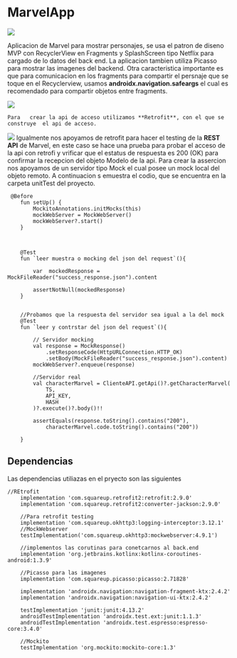 # MarvelApp
![](marvel_splash.png)

Aplicacion de Marvel para mostrar personajes, se usa el patron de diseno MVP con RecyclerView en Fragments y SplashScreen tipo Netflix para cargado de lo datos del back end. La aplicacion tambien utiliza  Picasso para mostrar las imagenes del backend. Otra caracteristica importante es que para comunicacion en los fragments para compartir el persnaje que se toque en el Recyclerview, usamos **androidx.navigation.safeargs** el cual es recomendado para compartir objetos entre fragments.

![](uno.png)


    Para   crear la api de acceso utilizamos **Retrofit**, con el que se construye  el api de acceso.


![](dos.png)
Igualmente nos apoyamos de retrofit para hacer el  testing de la **REST API** de Marvel, en este caso se hace una prueba para probar el acceso de la api con retrofi y vrificar que el estatus de respuesta es 200 (OK) para confirmar la recepcion del objeto Modelo de la api.
Para crear la assercion nos apoyamos de un servidor tipo Mock el cual posee un mock local del objeto remoto. A continuacion s emuestra el codio, que se encuentra en la carpeta unitTest del proyecto.

```
 @Before
    fun setUp() {
        MockitoAnnotations.initMocks(this)
        mockWebServer = MockWebServer()
        mockWebServer?.start()
    }



    @Test
    fun `leer muestra o mocking del json del request`(){
        
        var  mockedResponse = MockFileReader("success_response.json").content

        assertNotNull(mockedResponse)
    }


    //Probamos que la respuesta del servidor sea igual a la del mock
    @Test
    fun `leer y contrstar del json del request`(){

        // Servidor mocking
        val response = MockResponse()
            .setResponseCode(HttpURLConnection.HTTP_OK)
            .setBody(MockFileReader("success_response.json").content)
        mockWebServer?.enqueue(response)

        //Servidor real
        val characterMarvel = ClienteAPI.getApi()?.getCharacterMarvel(
            TS,
            API_KEY,
            HASH
        )?.execute()?.body()!!

        assertEquals(response.toString().contains("200"),
            characterMarvel.code.toString().contains("200"))

    }
```



## Dependencias

 Las dependencias  utiliazas en el pryecto son las siguientes


```
//REtrofit
    implementation 'com.squareup.retrofit2:retrofit:2.9.0'
    implementation 'com.squareup.retrofit2:converter-jackson:2.9.0'

    //Para retrofit testing
    implementation 'com.squareup.okhttp3:logging-interceptor:3.12.1'
    //MockWebserver
    testImplementation('com.squareup.okhttp3:mockwebserver:4.9.1')

    //implementos las corutinas para conetcarnos al back.end
    implementation 'org.jetbrains.kotlinx:kotlinx-coroutines-android:1.3.9'

    //Picasso para las imagenes
    implementation 'com.squareup.picasso:picasso:2.71828'

    implementation 'androidx.navigation:navigation-fragment-ktx:2.4.2'
    implementation 'androidx.navigation:navigation-ui-ktx:2.4.2'

    testImplementation 'junit:junit:4.13.2'
    androidTestImplementation 'androidx.test.ext:junit:1.1.3'
    androidTestImplementation 'androidx.test.espresso:espresso-core:3.4.0'

    //Mockito
    testImplementation 'org.mockito:mockito-core:1.3'
```

